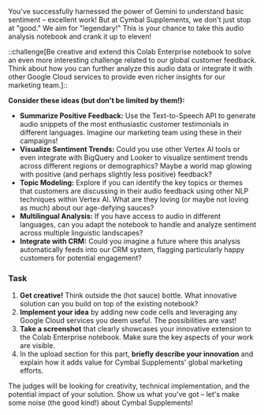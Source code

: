 You've successfully harnessed the power of Gemini to understand basic sentiment – excellent work! But at Cymbal Supplements, we don't just stop at "good." We aim for "legendary!" This is your chance to take this audio analysis notebook and crank it up to eleven!

::challenge[Be creative and extend this Colab Enterprise notebook to solve an even more interesting challenge related to our global customer feedback. Think about how you can further analyze this audio data or integrate it with other Google Cloud services to provide even richer insights for our marketing team.]::

**Consider these ideas (but don't be limited by them!):**

* **Summarize Positive Feedback:** Use the Text-to-Speech API to generate audio snippets of the most enthusiastic customer testimonials in different languages. Imagine our marketing team using these in their campaigns!
* **Visualize Sentiment Trends:** Could you use other Vertex AI tools or even integrate with BigQuery and Looker to visualize sentiment trends across different regions or demographics? Maybe a world map glowing with positive (and perhaps slightly less positive) feedback?
* **Topic Modeling:** Explore if you can identify the key topics or themes that customers are discussing in their audio feedback using other NLP techniques within Vertex AI. What are they loving (or maybe not loving as much) about our age-defying sauces?
* **Multilingual Analysis:** If you have access to audio in different languages, can you adapt the notebook to handle and analyze sentiment across multiple linguistic landscapes?
* **Integrate with CRM:** Could you imagine a future where this analysis automatically feeds into our CRM system, flagging particularly happy customers for potential engagement?

### Task

1.  **Get creative!** Think outside the (hot sauce) bottle. What innovative solution can you build on top of the existing notebook?
2.  **Implement your idea** by adding new code cells and leveraging any Google Cloud services you deem useful. The possibilities are vast!
3.  **Take a screenshot** that clearly showcases your innovative extension to the Colab Enterprise notebook. Make sure the key aspects of your work are visible.
4.  In the upload section for this part, **briefly describe your innovation** and explain how it adds value for Cymbal Supplements' global marketing efforts.

The judges will be looking for creativity, technical implementation, and the potential impact of your solution. Show us what you've got – let's make some noise (the good kind!) about Cymbal Supplements!
